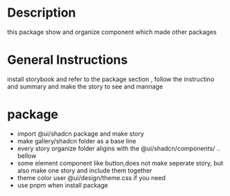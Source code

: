 # Description 
this package show and organize component which made other packages 

# General Instructions
install storybook and refer to the package section , follow the instructino and summary and make the story to see and mannage 

# package 
- import @ui/shadcn package and make story 
- make gallery/shadcn folder as a base line 
- every story organize folder aligins with the @ui/shadcn/components/ .. bellow 
- some element component like button,does not make seperate story, but also make one story and include them together 
- theme color user @ui/design/theme.css if you need
- use pnpm when install package
